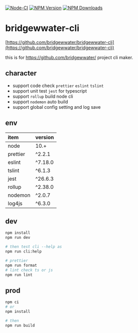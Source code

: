 [![Node-CI](https://github.com/bridgewwater/bridgewwater-cli/workflows/Node-CI/badge.svg?branch=main)](https://github.com/bridgewwater/bridgewwater-cli/actions?query=workflow%3ANode-CI)
[![NPM Version](http://img.shields.io/npm/v/bridgewwater-cli.svg?style=flat)](https://www.npmjs.org/package/bridgewwater-cli)
[![NPM Downloads](https://img.shields.io/npm/dm/bridgewwater-cli.svg?style=flat)](https://npmcharts.com/compare/bridgewwater-cli?minimal=true)


# bridgewwater-cli

[https://github.com/bridgewwater/bridgewwater-cli](https://github.com/bridgewwater/bridgewwater-cli)

this is for https://github.com/bridgewwater/ project cli maker.

## character

- support code check `prettier` `eslint` `tslint`
- support unit test `jest` for typescript
- support `rollup` build node cli
- support `nodemon` auto build
- support global config setting and log save

## env

| item              | version           |
|:------------------|:------------------|
| node              | 10.+ |
| prettier          | ^2.2.1 |
| eslint            | ^7.18.0 |
| tslint            | ^6.1.3 |
| jest              | ^26.6.3 |
| rollup            | ^2.38.0 |
| nodemon           | ^2.0.7 |
| log4js            | ^6.3.0 |

## dev

```bash
npm install
npm run dev

# then test cli --help as
npm run cli:help

# prettier
npm run format
# lint check ts or js
npm run lint
```

## prod

```bash
npm ci
# or
npm install

# then
npm run build
```